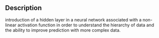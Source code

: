## Description

introduction of a hidden layer in a neural network associated with a non-linear activation function in order to understand the hierarchy of data and the ability to improve prediction with more complex data.
